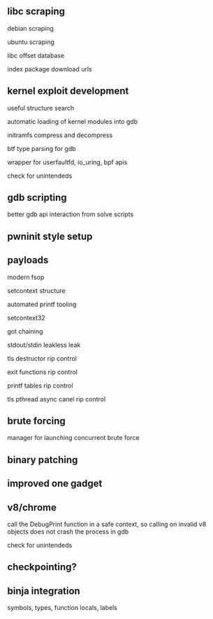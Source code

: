 ## libc scraping

debian scraping

ubuntu scraping

libc offset database

index package download urls

## kernel exploit development

useful structure search

automatic loading of kernel modules into gdb

initramfs compress and decompress

btf type parsing for gdb

wrapper for userfaultfd, io_uring, bpf apis

check for unintendeds

## gdb scripting

better gdb api interaction from solve scripts

## pwninit style setup

## payloads

modern fsop

setcontext structure

automated printf tooling

setcontext32

got chaining

stdout/stdin leakless leak

tls destructor rip control

exit functions rip control

printf tables rip control

tls pthread async canel rip control

## brute forcing

manager for launching concurrent brute force

## binary patching

## improved one gadget

## v8/chrome

call the DebugPrint function in a safe context, so calling on invalid v8 objects does not crash the process in gdb

check for unintendeds

## checkpointing?

## binja integration

symbols, types, function locals, labels
